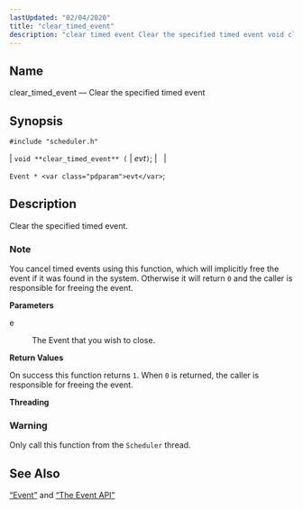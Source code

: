 ```yaml
---
lastUpdated: "02/04/2020"
title: "clear_timed_event"
description: "clear timed event Clear the specified timed event void clear timed event evt Event evt Clear the specified timed event You cancel timed events using this function which will implicitly free the event if it was found in the system Otherwise it will return 0 and the caller is responsible..."
---
```


<a name="apis.clear_timed_event"></a> 
## Name

clear_timed_event — Clear the specified timed event

## Synopsis

`#include "scheduler.h"`

| `void **clear_timed_event** (` | <var class="pdparam">evt</var>`)`; |   |

`Event * <var class="pdparam">evt</var>`;<a name="idp51887312"></a> 
## Description

Clear the specified timed event.

### Note

You cancel timed events using this function, which will implicitly free the event if it was found in the system. Otherwise it will return `0` and the caller is responsible for freeing the event.

**<a name="idp51890064"></a> Parameters**

<dl class="variablelist">

<dt>e</dt>

<dd>

The Event that you wish to close.

</dd>

</dl>

**<a name="idp51892800"></a> Return Values**

On success this function returns `1`. When `0` is returned, the caller is responsible for freeing the event.

**<a name="idp51894688"></a> Threading**
### Warning

Only call this function from the `Scheduler` thread.

<a name="idp51896992"></a> 
## See Also

[“Event”](/momentum/3/3-api/structs-event) and [“The Event API”](/momentum/3/3-api/arch-primary-apis#arch.event)